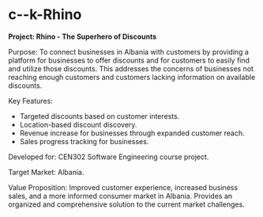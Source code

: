 # c--k-Rhino
**Project: Rhino - The Superhero of Discounts**

Purpose: To connect businesses in Albania with customers by providing a platform for businesses to offer discounts and for customers to easily find and utilize those discounts. This addresses the concerns of businesses not reaching enough customers and customers lacking information on available discounts.

Key Features:

* Targeted discounts based on customer interests.
* Location-based discount discovery.
* Revenue increase for businesses through expanded customer reach.
* Sales progress tracking for businesses.

Developed for: CEN302 Software Engineering course project.

Target Market: Albania.

Value Proposition: Improved customer experience, increased business sales, and a more informed consumer market in Albania.  Provides an organized and comprehensive solution to the current market challenges.
